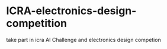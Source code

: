 # ICRA-electronics-design-competition
take part in icra AI Challenge and electronics design competion
